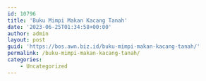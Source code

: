 ```yaml
---
id: 10796
title: 'Buku Mimpi Makan Kacang Tanah'
date: '2023-06-25T01:34:58+00:00'
author: admin
layout: post
guid: 'https://bos.awn.biz.id/buku-mimpi-makan-kacang-tanah/'
permalink: /buku-mimpi-makan-kacang-tanah/
categories:
    - Uncategorized
---
```



